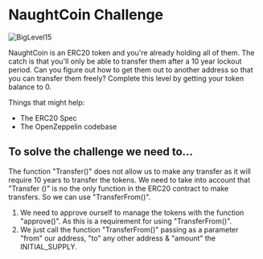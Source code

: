 # NaughtCoin Challenge 
![BigLevel15](https://user-images.githubusercontent.com/102038261/218554565-4a6f597d-f598-4762-99a6-74db755b2f91.svg)

NaughtCoin is an ERC20 token and you're already holding all of them. The catch is that you'll only be able to transfer them after a 10 year lockout period. Can you figure out how to get them out to another address so that you can transfer them freely? Complete this level by getting your token balance to 0.

Things that might help:
- The ERC20 Spec
- The OpenZeppelin codebase

## To solve the challenge we need to...

The function "Transfer()" does not allow us to make any transfer as it will require 10 years to transfer the tokens. We need to take into account that "Transfer ()" is no the only function in the ERC20 contract to make transfers. So we can use "TransferFrom()".

1. We need to approve ourself to manage the tokens with the function "approve()". As this is a requirement for using "TransferFrom()".
2. We just call the function "TransferFrom()" passing as a parameter "from" our address, "to" any other address & "amount" the INITIAL_SUPPLY.
